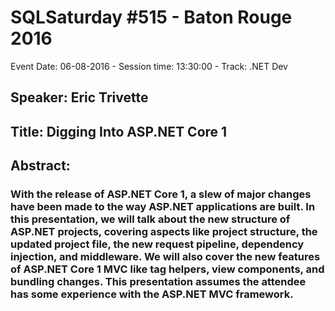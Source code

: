 # SQLSaturday #515 - Baton Rouge 2016
Event Date: 06-08-2016 - Session time: 13:30:00 - Track: .NET Dev
## Speaker: Eric Trivette
## Title: Digging Into ASP.NET Core 1
## Abstract:
### With the release of ASP.NET Core 1, a slew of major changes have been made to the way ASP.NET applications are built. In this presentation, we will talk about the new structure of ASP.NET projects, covering aspects like project structure, the updated project file, the new request pipeline, dependency injection, and middleware. We will also cover the new features of ASP.NET Core 1 MVC like tag helpers, view components, and bundling changes. This presentation assumes the attendee has some experience with the ASP.NET MVC framework.
